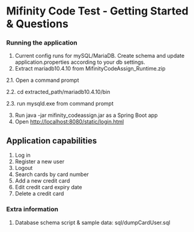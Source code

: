 # Mifinity Code Test - Getting Started & Questions

### Running the application
1. Current config runs for mySQL/MariaDB. Create schema and update application.properties according to your db settings.
2. Extract mariadb10.4.10 from MifinityCodeAssign_Runtime.zip

  2.1. Open a command prompt
  
  2.2. cd extracted_path/mariadb10.4.10/bin
  
  2.3. run mysqld.exe from command prompt
  
3. Run java -jar mifinity_codeassign.jar as a Spring Boot app
4. Open [http://localhost:8080/static/login.html](http://localhost:8080/static/login.html)

## Application capabilities
1. Log in
2. Register a new user
3. Logout
4. Search cards by card number
5. Add a new credit card
6. Edit credit card expiry date
7. Delete a credit card


### Extra information
1. Database schema script & sample data: sql/dumpCardUser.sql

